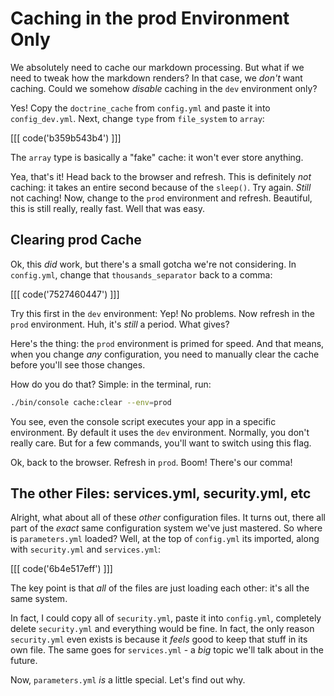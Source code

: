 # Caching in the prod Environment Only

We absolutely need to cache our markdown processing. But what if we need to tweak
how the markdown renders? In that case, we *don't* want caching. Could we somehow
*disable* caching in the `dev` environment only?

Yes! Copy the `doctrine_cache` from `config.yml` and paste it into `config_dev.yml`.
Next, change `type` from `file_system` to `array`:

[[[ code('b359b543b4') ]]]

The `array` type is basically a "fake" cache: it won't ever store anything.

Yea, that's it! Head back to the browser and refresh. This is definitely *not* caching:
it takes an entire second because of the `sleep()`. Try again. *Still* not caching!
Now, change to the `prod` environment and refresh. Beautiful, this is still really,
really fast. Well that was easy.

## Clearing prod Cache

Ok, this *did* work, but there's a small gotcha we're not considering. In `config.yml`,
change that `thousands_separator` back to a comma:

[[[ code('7527460447') ]]]

Try this first in the `dev` environment: Yep! No problems. Now refresh
in the `prod` environment. Huh, it's *still* a period. What gives?

Here's the thing: the `prod` environment is primed for speed. And that means, when
you change *any* configuration, you need to manually clear the cache before you'll
see those changes.

How do you do that? Simple: in the terminal, run:

```bash
./bin/console cache:clear --env=prod
```

You see, even the console script executes your app in a specific environment. By
default it uses the `dev` environment. Normally, you don't really care. But for
a few commands, you'll want to switch using this flag.

Ok, back to the browser. Refresh in `prod`. Boom! There's our comma!

## The other Files: services.yml, security.yml, etc

Alright, what about all of these *other* configuration files. It turns out, there
all part of the *exact* same configuration system we've just mastered. So where is
`parameters.yml` loaded? Well, at the top of `config.yml` its imported, along with
`security.yml` and `services.yml`:

[[[ code('6b4e517eff') ]]]

The key point is that *all* of the files are just loading each other: it's all the
same system.

In fact, I could copy all of `security.yml`, paste it into `config.yml`, completely
delete `security.yml` and everything would be fine. In fact, the only reason
`security.yml` even exists is because it *feels* good to keep that stuff in its
own file. The same goes for `services.yml` - a *big* topic we'll talk about in the
future.

Now, `parameters.yml` *is* a little special. Let's find out why.
